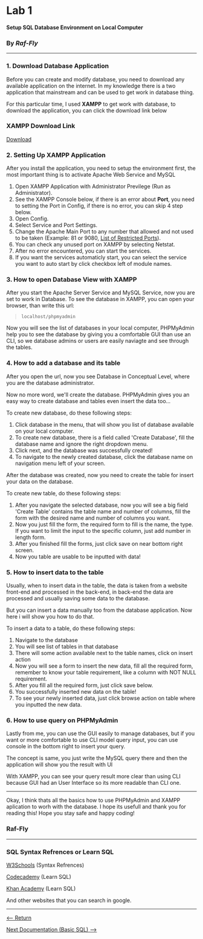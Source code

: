 # Lab 1

**Setup SQL Database Environment on Local Computer**

### By ***Raf-Fly***

---

### 1. Download Database Application

Before you can create and modify database, you need to download any available application on the internet. In my knowledge there is a two application that mainstream and can be used to get work in database thing.

For this particular time, I used **XAMPP** to get work with database, to download the application, you can click the download link below

### XAMPP Download Link

[Download](https://www.apachefriends.org/download.html)

### 2. Setting Up XAMPP Application

After you install the application, you need to setup the environment first, the most important thing is to activate Apache Web Service and MySQL

1. Open XAMPP Application with Administrator Previlege (Run as Administrator).
2. See the XAMPP Console below, if there is an error about **Port**, you need to setting the Port in Config, if there is no error, you can skip 4 step below.
3. Open Config.
4. Select Service and Port Settings.
5. Change the Apache Main Port to any number that allowed and not used to be taken (Example: 81 or 9080, [List of Restricted Ports](https://neo4j.com/developer/kb/list-of-restricted-ports-in-browsers/)).
6. You can check any unused port on XAMPP by selecting Netstat.
7. After no error encountered, you can start the services.
8. If you want the services automaticly start, you can select the service you want to auto start by click checkbox left of module names.

### 3. How to open Database View with XAMPP

After you start the Apache Server Service and MySQL Service, now you are set to work in Database. To see the database in XAMPP, you can open your browser, than write this url:

> `localhost/phpmyadmin`

Now you will see the list of databases in your local computer, PHPMyAdmin help you to see the database by giving you a comfortable GUI than use an CLI, so we database admins or users are easily naviagte and see through the tables.

### 4. How to add a database and its table

After you open the url, now you see Database in Conceptual Level, where you are the database administrator.

Now no more word, we'll create the database. PHPMyAdmin gives you an easy way to create database and tables even insert the data too...

To create new database, do these following steps:

1. Click database in the menu, that will show you list of database available on your local computer.
2. To create new database, there is a field called 'Create Database', fill the database name and ignore the right dropdown menu.
3. Click next, and the database was successfully created!
4. To navigate to the newly created database, click the database name on navigation menu left of your screen.

After the database was created, now you need to create the table for insert your data on the database.

To create new table, do these following steps:

1. After you navigate the selected database, now you will see a big field 'Create Table' contains the table name and number of columns, fill the form with the desired name and number of columns you want.
2. Now you just fill the form, the required form to fill is the name, the type. If you want to limit the input to the specific column, just add number in length form.
3. After you finished fill the forms, just click save on near bottom right screen.
4. Now you table are usable to be inputted with data!

### 5. How to insert data to the table

Usually, when to insert data in the table, the data is taken from a website front-end and processed in the back-end, in back-end the data are processed and usually saving some data to the database.

But you can insert a data manually too from the database application. Now here i will show you how to do that.

To insert a data to a table, do these following steps:

1. Navigate to the database
2. You will see list of tables in that database
3. There will some action available next to the table names, click on insert action
4. Now you will see a form to insert the new data, fill all the required form, remember to know your table requirement, like a column with NOT NULL requirement.
5. After you fill all the required form, just click save below.
6. You successfully inserted new data on the table!
7. To see your newly inserted data, just click browse action on table where you inputted the new data.

### 6. How to use query on PHPMyAdmin

Lastly from me, you can use the GUI easily to manage databases, but if you want or more comfortable to use CLI model query input, you can use console in the bottom right to insert your query.

The concept is same, you just write the MySQL query there and then the application will show you the result with UI

With XAMPP, you can see your query result more clear than using CLI because GUI had an User Interface so its more readable than CLI one.

---

Okay, I think thats all the basics how to use PHPMyAdmin and XAMPP aplication to worh with the database. I hope its usefull and thank you for reading this! Hope you stay safe and happy coding!

### **Raf-Fly**

---

### SQL Syntax Refrences or Learn SQL

[W3Schools](https://www.w3schools.com/sql) (Syntax Refrences)

[Codecademy](https://www.codecademy.com/learn/learn-sql) (Learn SQL)

[Khan Academy](https://www.khanacademy.org/computing/computer-programming/sql) (Learn SQL)

And other websites that you can search in google.

---

[<-- Return](https://github.com/VladRafli/Lab_Database_Systems)

[Next Documentation (Basic SQL) -->](https://github.com/VladRafli/Lab_Database_Systems/blob/master/Lab%202/README.md)